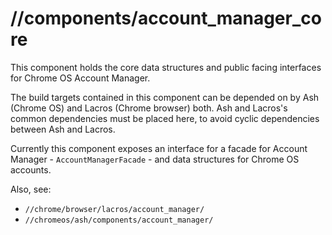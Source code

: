 # //components/account_manager_core

This component holds the core data structures and public facing interfaces for
Chrome OS Account Manager.

The build targets contained in this component can be depended on by Ash (Chrome
OS) and Lacros (Chrome browser) both. Ash and Lacros's common dependencies
must be placed here, to avoid cyclic dependencies between Ash and Lacros.

Currently this component exposes an interface for a facade for Account Manager -
`AccountManagerFacade` - and data structures for Chrome OS accounts.

Also, see:
- `//chrome/browser/lacros/account_manager/`
- `//chromeos/ash/components/account_manager/`
